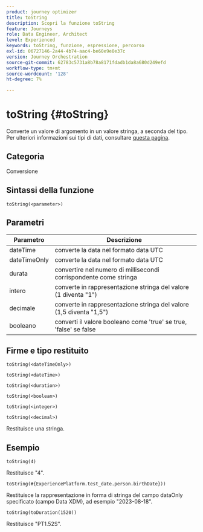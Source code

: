 ```yaml
---
product: journey optimizer
title: toString
description: Scopri la funzione toString
feature: Journeys
role: Data Engineer, Architect
level: Experienced
keywords: toString, funzione, espressione, percorso
exl-id: 06727146-2a44-4b74-aac4-be60e9e0e37c
version: Journey Orchestration
source-git-commit: 62783c5731a8b78a8171fdadb1da8a680d249efd
workflow-type: tm+mt
source-wordcount: '128'
ht-degree: 7%

---
```


# toString {#toString}

Converte un valore di argomento in un valore stringa, a seconda del tipo. Per ulteriori informazioni sui tipi di dati, consultare [questa pagina](../expression/data-types.md).

## Categoria

Conversione

## Sintassi della funzione

`toString(<parameter>)`

## Parametri

| Parametro | Descrizione |
|--- |--- |
| dateTime | converte la data nel formato data UTC |
| dateTimeOnly | converte la data nel formato data UTC |
| durata | convertire nel numero di millisecondi corrispondente come stringa |
| intero | converte in rappresentazione stringa del valore (1 diventa &quot;1&quot;) |
| decimale | converte in rappresentazione stringa del valore (1,5 diventa &quot;1,5&quot;) |
| booleano | converti il valore booleano come &#39;true&#39; se true, &#39;false&#39; se false |

## Firme e tipo restituito

`toString(<dateTimeOnly>)`

`toString(<dateTime>)`

`toString(<duration>)`

`toString(<boolean>)`

`toString(<integer>)`

`toString(<decimal>)`

Restituisce una stringa.

## Esempio

`toString(4)`

Restituisce &quot;4&quot;.

`toString(#{ExperiencePlatform.test_date.person.birthDate}))`

Restituisce la rappresentazione in forma di stringa del campo dataOnly specificato (campo Data XDM), ad esempio &quot;2023-08-18&quot;.

`toString(toDuration(1520))`

Restituisce &quot;PT1.52S&quot;.
